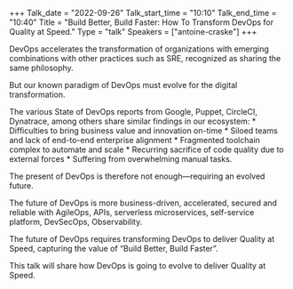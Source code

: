 +++
Talk_date = "2022-09-26"
Talk_start_time = "10:10"
Talk_end_time = "10:40"
Title = "Build Better, Build Faster: How To Transform DevOps for Quality at Speed."
Type = "talk"
Speakers = ["antoine-craske"]
+++

DevOps accelerates the transformation of organizations with emerging combinations with other practices such as SRE, recognized as sharing the same philosophy.

But our known paradigm of DevOps must evolve for the digital transformation.

The various State of DevOps reports from Google, Puppet, CircleCI, Dynatrace, among others share similar findings in our ecosystem: * Difficulties to bring business value and innovation on-time * Siloed teams and lack of end-to-end enterprise alignment * Fragmented toolchain complex to automate and scale * Recurring sacrifice of code quality due to external forces * Suffering from overwhelming manual tasks.

The present of DevOps is therefore not enough—requiring an evolved future.

The future of DevOps is more business-driven, accelerated, secured and reliable with AgileOps, APIs, serverless microservices, self-service platform, DevSecOps, Observability.

The future of DevOps requires transforming DevOps to deliver Quality at Speed, capturing the value of “Build Better, Build Faster”.

This talk will share how DevOps is going to evolve to deliver Quality at Speed.